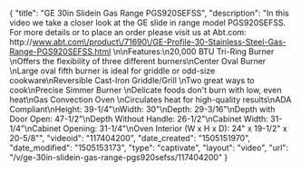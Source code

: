 {
    "title": "GE 30in Slidein Gas Range PGS920SEFSS",
    "description": "In this video we take a closer look at the GE slide in range model PGS920SEFSS.  For more details or to place an order please visit us at Abt.com: http:\/\/www.abt.com\/product\/71690\/GE-Profile-30-Stainless-Steel-Gas-Range-PGS920SEFSS.html \n\nFeatures:\n20,000 BTU Tri-Ring Burner \nOffers the flexibility of three different burners\nCenter Oval Burner \nLarge oval fifth burner is ideal for griddle or odd-size cookware\nReversible Cast-Iron Griddle\/Grill \nTwo great ways to cook\nPrecise Simmer Burner \nDelicate foods don't burn with low, even heat\nGas Convection Oven \nCirculates heat for high-quality results\nADA Compliant\nHeight: 39-1\/4\"\nWidth: 30\"\nDepth: 29-3\/16\"\nDepth with Door Open: 47-1\/2\"\nDepth Without Handle: 26-1\/2\"\nCabinet Width: 31-1\/4\"\nCabinet Opening: 31-1\/4\"\nOven Interior (W x H x D): 24\" x 19-1\/2\" x 20-5\/8\"",
    "videoid": "117404200",
    "date_created": "1505151970",
    "date_modified": "1505153173",
    "type": "captivate",
    "layout": "video",
    "url": "\/v\/ge-30in-slidein-gas-range-pgs920sefss\/117404200"
}